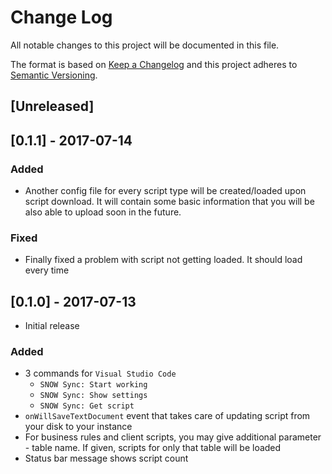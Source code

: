 # Change Log

All notable changes to this project will be documented in this file.

The format is based on [Keep a Changelog](http://keepachangelog.com/en/1.0.0/)
and this project adheres to [Semantic Versioning](http://semver.org/spec/v2.0.0.html).

## [Unreleased]

## [0.1.1] - 2017-07-14
### Added
- Another config file for every script type will be created/loaded upon script download. It will contain some basic information that you will be also able to upload soon in the future.

### Fixed
- Finally fixed a problem with script not getting loaded. It should load every time

## [0.1.0] - 2017-07-13
- Initial release

### Added
- 3 commands for `Visual Studio Code`
  - `SNOW Sync: Start working`
  - `SNOW Sync: Show settings`
  - `SNOW Sync: Get script`
- `onWillSaveTextDocument` event that takes care of updating script from your disk to your instance
- For business rules and client scripts, you may give additional parameter - table name. If given, scripts for only that table will be loaded
- Status bar message shows script count